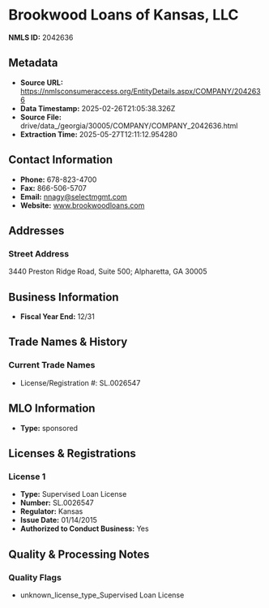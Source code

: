 # Brookwood Loans of Kansas, LLC

**NMLS ID:** 2042636

## Metadata
- **Source URL:** https://nmlsconsumeraccess.org/EntityDetails.aspx/COMPANY/2042636
- **Data Timestamp:** 2025-02-26T21:05:38.326Z
- **Source File:** drive/data_/georgia/30005/COMPANY/COMPANY_2042636.html
- **Extraction Time:** 2025-05-27T12:11:12.954280

## Contact Information
- **Phone:** 678-823-4700
- **Fax:** 866-506-5707
- **Email:** nnagy@selectmgmt.com
- **Website:** www.brookwoodloans.com

## Addresses
### Street Address
3440 Preston Ridge Road, Suite 500; Alpharetta, GA 30005

## Business Information
- **Fiscal Year End:** 12/31

## Trade Names & History
### Current Trade Names
- License/Registration #: SL.0026547

## MLO Information
- **Type:** sponsored

## Licenses & Registrations

### License 1
- **Type:** Supervised Loan License
- **Number:** SL.0026547
- **Regulator:** Kansas
- **Issue Date:** 01/14/2015
- **Authorized to Conduct Business:** Yes

## Quality & Processing Notes
### Quality Flags
- unknown_license_type_Supervised Loan License
